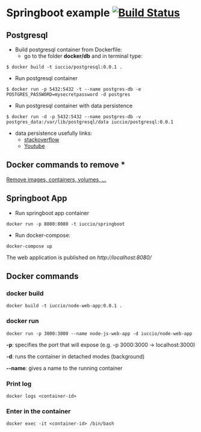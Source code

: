 # Springboot example [![Build Status](https://travis-ci.org/iuccio/springboot.svg?branch=master)](https://travis-ci.org/iuccio/springboot)
## Postgresql
* Build postgresql container from Dockerfile:
    * go to the folder **docker/db** and in terminal type:
~~~docker
$ docker build -t iuccio/postgresql:0.0.1 .
~~~

* Run postgresql container
~~~docker
$ docker run -p 5432:5432 -t --name postgres-db -e POSTGRES_PASSWORD=mysecretpassword -d postgres
~~~

* Run postgresql container with data persistence
~~~docker
$ docker run -d -p 5432:5432 --name postgres-db -v postgres_data:/var/lib/postgresql/data iuccio/postgresql:0.0.1
~~~

* data persistence usefully links:
    * [stackoverflow](https://stackoverflow.com/questions/40167245/how-to-persist-data-using-postgres-docker-image)
    * [Youtube](https://www.youtube.com/watch?v=A-ab9YrvriA)
## Docker commands to remove *
[Remove images, containers, volumes, ...](https://www.digitalocean.com/community/tutorials/how-to-remove-docker-images-containers-and-volumes#removing-volumes)

## Springboot App
* Run springboot app container
~~~docker
docker run -p 8080:8080 -t iuccio/springboot
~~~
* Run docker-compose:
~~~docker
docker-compose up
~~~

The web application is published on *http://localhost:8080/*

## Docker commands

### docker build
~~~docker
docker build -t iuccio/node-web-app:0.0.1 .
~~~
### docker run
~~~docker
docker run -p 3000:3000 --name node-js-web-app -d iuccio/node-web-app
~~~
**-p**: specifies the port that will expose (e.g. -p 3000:3000 -> localhost:3000)

**-d**: runs the container in detached modes (background)

**--name**: gives a name to the running container

### Print log
~~~docker
docker logs <container-id>
~~~
### Enter in the container
~~~docker
docker exec -it <container-id> /bin/bash
~~~

